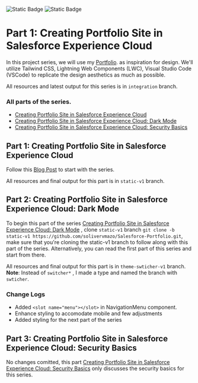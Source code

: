 ![Static Badge](https://img.shields.io/badge/Status-Ongoing-green)
![Static Badge](https://img.shields.io/badge/Salesforce-Experience_Cloud-blue?logo=salesforce)

# Part 1: Creating Portfolio Site in Salesforce Experience Cloud

In this project series, we will use my [Portfolio](https://solivervmazo.github.io/solivermazo/). as inspiration for design. We'll utilize Tailwind CSS, Lightning Web Components (LWC), Visual Studio Code (VSCode) to replicate the design aesthetics as much as possible.

All resources and latest output for this series is in `integration` branch.

### All parts of the series.

- [Creating Portfolio Site in Salesforce Experience Cloud](https://www.linkedin.com/pulse/creating-portfolio-site-salesforce-experience-cloud-soliver-mazo-8hdrc)
- [Creating Portfolio Site in Salesforce Experience Cloud: Dark Mode](https://www.linkedin.com/pulse/creating-portfolio-site-salesforce-experience-cloud-dark-soliver-mazo-kl3jc)
- [Creating Portfolio Site in Salesforce Experience Cloud: Security Basics](https://www.linkedin.com/pulse/creating-portfolio-site-salesforce-experience-cloud-security-mazo-fpvec)

## Part 1: Creating Portfolio Site in Salesforce Experience Cloud

Follow this [Blog Post](https://www.linkedin.com/pulse/creating-portfolio-site-salesforce-experience-cloud-soliver-mazo-8hdrc) to start with the series.

All resources and final output for this part is in `static-v1` branch.

## Part 2: Creating Portfolio Site in Salesforce Experience Cloud: Dark Mode

To begin this part of the series [Creating Portfolio Site in Salesforce Experience Cloud: Dark Mode](https://www.linkedin.com/pulse/creating-portfolio-site-salesforce-experience-cloud-dark-soliver-mazo-kl3jc) , clone `static-v1` branch `git clone -b static-v1 https://github.com/solivervmazo/Salesforce-Portfolio.git`, make sure that you're cloning the static-v1 branch to follow along with this part of the series. Alternatively, you can read the first part of this series and start from there.

All resources and final output for this part is in `theme-swticher-v1` branch.\
**Note**: Instead of `switcher*` , I made a type and named the branch with `swticher`.

### Change Logs

- Added `<slot name="menu"></slot>` in NavigationMenu component.
- Enhance styling to accomodate mobile and few adjustments
- Added styling for the next part of the series

## Part 3: Creating Portfolio Site in Salesforce Experience Cloud: Security Basics

No changes comitted, this part [Creating Portfolio Site in Salesforce Experience Cloud: Security Basics](https://www.linkedin.com/pulse/creating-portfolio-site-salesforce-experience-cloud-security-mazo-fpvec) only discusses the security basics for this series.
